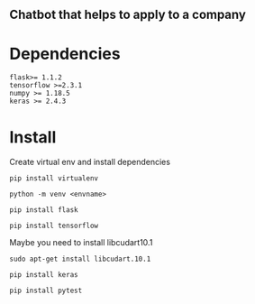 ## Chatbot that helps to apply to a company

# Dependencies
    
    flask>= 1.1.2
    tensorflow >=2.3.1
    numpy >= 1.18.5
    keras >= 2.4.3

# Install

Create virtual env and install dependencies

    pip install virtualenv

    python -m venv <envname>

    pip install flask

    pip install tensorflow

Maybe you need to install libcudart10.1

    sudo apt-get install libcudart.10.1

    pip install keras

    pip install pytest